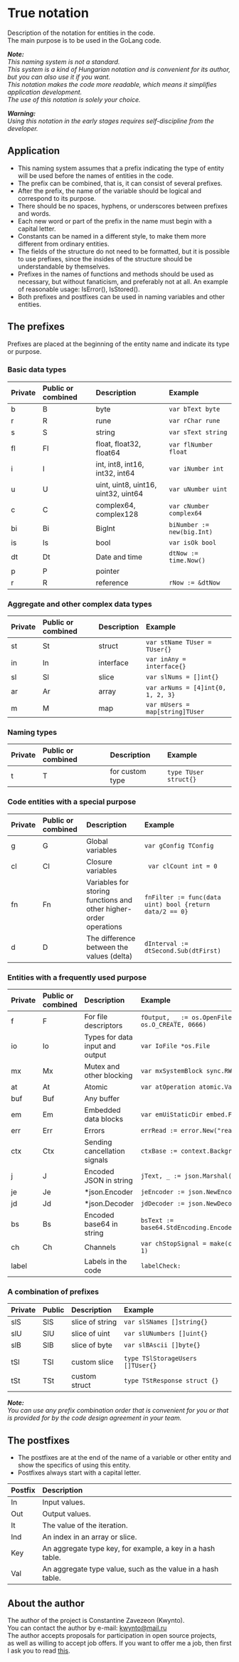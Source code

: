 # True notation
Description of the notation for entities in the code.  
The main purpose is to be used in the GoLang code.  

***Note:***  
*This naming system is not a standard.*  
*This system is a kind of Hungarian notation and is convenient for its author, but you can also use it if you want.*  
*This notation makes the code more readable, which means it simplifies application development.*  
*The use of this notation is solely your choice.*  

***Warning:***  
*Using this notation in the early stages requires self-discipline from the developer.*  

## Application

- This naming system assumes that a prefix indicating the type of entity will be used before the names of entities in the code. 
- The prefix can be combined, that is, it can consist of several prefixes. 
- After the prefix, the name of the variable should be logical and correspond to its purpose. 
- There should be no spaces, hyphens, or underscores between prefixes and words. 
- Each new word or part of the prefix in the name must begin with a capital letter. 
- Constants can be named in a different style, to make them more different from ordinary entities. 
- The fields of the structure do not need to be formatted, but it is possible to use prefixes, since the insides of the structure should be understandable by themselves. 
- Prefixes in the names of functions and methods should be used as necessary, but without fanaticism, and preferably not at all. An example of reasonable usage: IsError(), IsStored(). 
- Both prefixes and postfixes can be used in naming variables and other entities. 

## The prefixes

Prefixes are placed at the beginning of the entity name and indicate its type or purpose.

### Basic data types

|Private|Public or combined|Description|Example|
|:-|:-|:-|:-|
|b|B|byte|``` var bText byte ```|
|r|R|rune|``` var rChar rune ```|
|s|S|string|``` var sText string ```|
|fl|Fl|float, float32, float64|``` var flNumber float ```|
|i|I|int, int8, int16, int32, int64|``` var iNumber int ```|
|u|U|uint, uint8, uint16, uint32, uint64|``` var uNumber uint ```|
|c|C|complex64, complex128|``` var cNumber complex64 ```|
|bi|Bi|BigInt|``` biNumber := new(big.Int) ```|
|is|Is|bool|``` var isOk bool ```|
|dt|Dt|Date and time|``` dtNow := time.Now() ```|
|p|P|pointer| |
|r|R|reference|``` rNow := &dtNow ```|

### Aggregate and other complex data types

|Private|Public or combined|Description|Example|
|:-|:-|:-|:-|
|st|St|struct|``` var stName TUser = TUser{} ```|
|in|In|interface|``` var inAny = interface{} ```|
|sl|Sl|slice|``` var slNums = []int{} ```|
|ar|Ar|array|``` var arNums = [4]int{0, 1, 2, 3} ```|
|m|M|map|``` var mUsers = map[string]TUser ```|

### Naming types

|Private|Public or combined|Description|Example|
|:-|:-|:-|:-|
|t|T|for custom type|``` type TUser struct{} ```|

### Code entities with a special purpose

|Private|Public or combined|Description|Example|
|:-|:-|:-|:-|
|g|G|Global variables|``` var gConfig TConfig ```|
|cl|Cl|Closure variables|``` var clCount int = 0```|
|fn|Fn|Variables for storing functions and other higher-order operations|``` fnFilter := func(data uint) bool {return data/2 == 0} ```|
|d|D|The difference between the values (delta)|``` dInterval := dtSecond.Sub(dtFirst) ```|

### Entities with a frequently used purpose

|Private|Public or combined|Description|Example|
|:-|:-|:-|:-|
|f|F|For file descriptors|``` fOutput, _ := os.OpenFile(sName, os.O_CREATE, 0666) ```|
|io|Io|Types for data input and output|``` var IoFile *os.File ```|
|mx|Mx|Mutex and other blocking|``` var mxSystemBlock sync.RWMutex ```|
|at|At|Atomic|``` var atOperation atomic.Value ```|
|buf|Buf|Any buffer| |
|em|Em|Embedded data blocks|``` var emUiStaticDir embed.FS ```|
|err|Err|Errors|``` errRead := error.New("reading error") ```|
|ctx|Ctx|Sending cancellation signals|``` ctxBase := context.Background() ```|
|j|J|Encoded JSON in string|``` jText, _ := json.Marshal(&stMyRecord) ```|
|je|Je|*json.Encoder|``` jeEncoder := json.NewEncoder(f) ```|
|jd|Jd|*json.Decoder|``` jdDecoder := json.NewDecoder(f) ```|
|bs|Bs|Encoded base64 in string|``` bsText := base64.StdEncoding.EncodeToString(bData) ```|
|ch|Ch|Channels|``` var chStopSignal = make(chan struct{}, 1) ```|
|label| |Labels in the code|``` labelCheck: ```|

### A combination of prefixes

|Private|Public|Description|Example|
|:-|:-|:-|:-|
|slS|SlS|slice of string|``` var slSNames []string{} ```|
|slU|SlU|slice of uint|``` var slUNumbers []uint{} ```|
|slB|SlB|slice of byte|``` var slBAscii []byte{} ```|
| | | | |
|tSl|TSl|custom slice|``` type TSlStorageUsers []TUser{} ```|
|tSt|TSt|custom struct|``` type TStResponse struct {} ```|

***Note:***  
*You can use any prefix combination order that is convenient for you or that is provided for by the code design agreement in your team.*  

## The postfixes

- The postfixes are at the end of the name of a variable or other entity and show the specifics of using this entity. 
- Postfixes always start with a capital letter. 

|Postfix|Description|
|:-|:-|
|In|Input values.|
|Out|Output values.|
|It|The value of the iteration.|
|Ind|An index in an array or slice.|
|Key|An aggregate type key, for example, a key in a hash table.|
|Val|An aggregate type value, such as the value in a hash table.|

## About the author

The author of the project is Constantine Zavezeon (Kwynto).  
You can contact the author by e-mail: kwynto@mail.ru  
The author accepts proposals for participation in open source projects,  
as well as willing to accept job offers.
If you want to offer me a job, then first I ask you to read [this](https://github.com/Kwynto/Kwynto/blob/main/offer.md).
